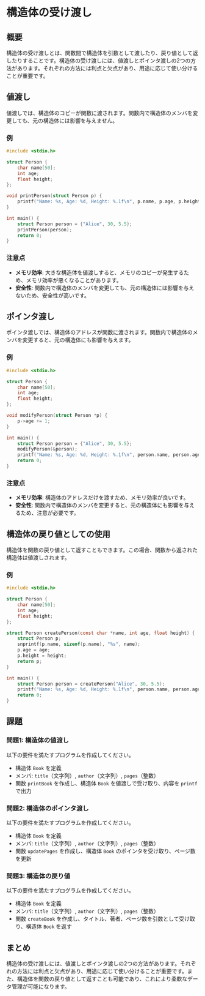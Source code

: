 # 構造体の受け渡し

## 概要
構造体の受け渡しとは、関数間で構造体を引数として渡したり、戻り値として返したりすることです。構造体の受け渡しには、値渡しとポインタ渡しの2つの方法があります。それぞれの方法には利点と欠点があり、用途に応じて使い分けることが重要です。

## 値渡し
値渡しでは、構造体のコピーが関数に渡されます。関数内で構造体のメンバを変更しても、元の構造体には影響を与えません。

### 例
```c
#include <stdio.h>

struct Person {
    char name[50];
    int age;
    float height;
};

void printPerson(struct Person p) {
    printf("Name: %s, Age: %d, Height: %.1f\n", p.name, p.age, p.height);
}

int main() {
    struct Person person = {"Alice", 30, 5.5};
    printPerson(person);
    return 0;
}
```

### 注意点
- **メモリ効率**: 大きな構造体を値渡しすると、メモリのコピーが発生するため、メモリ効率が悪くなることがあります。
- **安全性**: 関数内で構造体のメンバを変更しても、元の構造体には影響を与えないため、安全性が高いです。

## ポインタ渡し
ポインタ渡しでは、構造体のアドレスが関数に渡されます。関数内で構造体のメンバを変更すると、元の構造体にも影響を与えます。

### 例
```c
#include <stdio.h>

struct Person {
    char name[50];
    int age;
    float height;
};

void modifyPerson(struct Person *p) {
    p->age += 1;
}

int main() {
    struct Person person = {"Alice", 30, 5.5};
    modifyPerson(&person);
    printf("Name: %s, Age: %d, Height: %.1f\n", person.name, person.age, person.height);
    return 0;
}
```

### 注意点
- **メモリ効率**: 構造体のアドレスだけを渡すため、メモリ効率が良いです。
- **安全性**: 関数内で構造体のメンバを変更すると、元の構造体にも影響を与えるため、注意が必要です。

## 構造体の戻り値としての使用
構造体を関数の戻り値として返すこともできます。この場合、関数から返された構造体は値渡しされます。

### 例
```c
#include <stdio.h>

struct Person {
    char name[50];
    int age;
    float height;
};

struct Person createPerson(const char *name, int age, float height) {
    struct Person p;
    snprintf(p.name, sizeof(p.name), "%s", name);
    p.age = age;
    p.height = height;
    return p;
}

int main() {
    struct Person person = createPerson("Alice", 30, 5.5);
    printf("Name: %s, Age: %d, Height: %.1f\n", person.name, person.age, person.height);
    return 0;
}
```

## 課題

### 問題1: 構造体の値渡し
以下の要件を満たすプログラムを作成してください。
- 構造体 `Book` を定義
- メンバ: `title`（文字列）, `author`（文字列）, `pages`（整数）
- 関数 `printBook` を作成し、構造体 `Book` を値渡しで受け取り、内容を `printf` で出力

### 問題2: 構造体のポインタ渡し
以下の要件を満たすプログラムを作成してください。
- 構造体 `Book` を定義
- メンバ: `title`（文字列）, `author`（文字列）, `pages`（整数）
- 関数 `updatePages` を作成し、構造体 `Book` のポインタを受け取り、ページ数を更新

### 問題3: 構造体の戻り値
以下の要件を満たすプログラムを作成してください。
- 構造体 `Book` を定義
- メンバ: `title`（文字列）, `author`（文字列）, `pages`（整数）
- 関数 `createBook` を作成し、タイトル、著者、ページ数を引数として受け取り、構造体 `Book` を返す

## まとめ
構造体の受け渡しには、値渡しとポインタ渡しの2つの方法があります。それぞれの方法には利点と欠点があり、用途に応じて使い分けることが重要です。また、構造体を関数の戻り値として返すことも可能であり、これにより柔軟なデータ管理が可能になります。